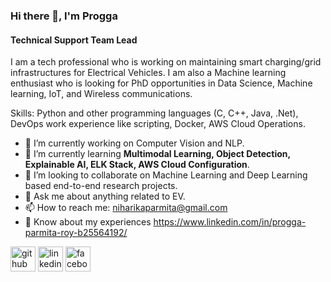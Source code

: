 ### Hi there 👋, I'm Progga
#### Technical Support Team Lead
I am a tech professional who is working on maintaining smart charging/grid infrastructures for Electrical Vehicles. I am also a Machine learning enthusiast who is looking for PhD opportunities in Data Science, Machine learning, IoT, and Wireless communications.

Skills: Python and other programming languages (C, C++, Java, .Net), DevOps work experience like scripting, Docker, AWS Cloud Operations.

- 🌱 I’m currently working on Computer Vision and NLP.
- 🌱 I’m currently learning **Multimodal Learning, Object Detection, Explainable AI, ELK Stack, AWS Cloud Configuration**.
- 👯 I’m looking to collaborate on  Machine Learning and Deep Learning based end-to-end research projects.
- 💬 Ask me about anything related to EV. 
- 📫 How to reach me: niharikaparmita@gmail.com
- 📄 Know about my experiences https://www.linkedin.com/in/progga-parmita-roy-b25564192/


[<img src='https://cdn.jsdelivr.net/npm/simple-icons@3.0.1/icons/github.svg' alt='github' height='40'>](https://github.com/https://github.com/Proggaroy22)  [<img src='https://cdn.jsdelivr.net/npm/simple-icons@3.0.1/icons/linkedin.svg' alt='linkedin' height='40'>](https://www.linkedin.com/in/https://www.linkedin.com/in/progga-parmita-roy-b25564192//)  [<img src='https://cdn.jsdelivr.net/npm/simple-icons@3.0.1/icons/facebook.svg' alt='facebook' height='40'>](https://www.facebook.com/https://www.facebook.com/media/set/?set=a.157052151090354&type=3)  



